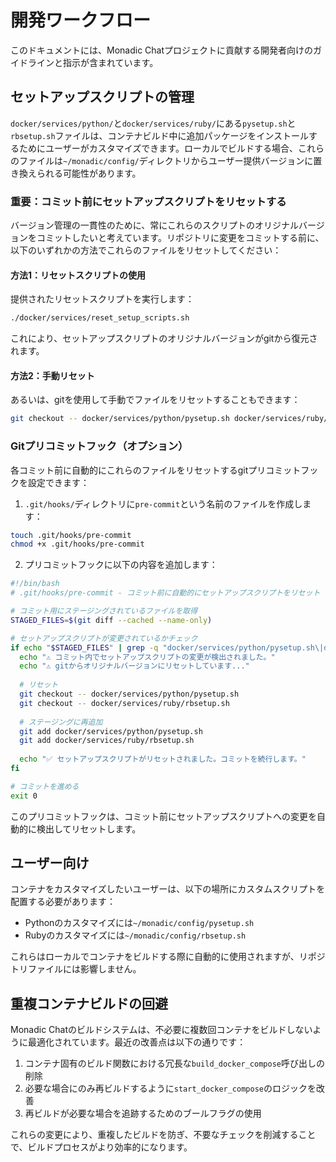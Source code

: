 # 開発ワークフロー

このドキュメントには、Monadic Chatプロジェクトに貢献する開発者向けのガイドラインと指示が含まれています。

## セットアップスクリプトの管理

`docker/services/python/`と`docker/services/ruby/`にある`pysetup.sh`と`rbsetup.sh`ファイルは、コンテナビルド中に追加パッケージをインストールするためにユーザーがカスタマイズできます。ローカルでビルドする場合、これらのファイルは`~/monadic/config/`ディレクトリからユーザー提供バージョンに置き換えられる可能性があります。

### 重要：コミット前にセットアップスクリプトをリセットする

バージョン管理の一貫性のために、常にこれらのスクリプトのオリジナルバージョンをコミットしたいと考えています。リポジトリに変更をコミットする前に、以下のいずれかの方法でこれらのファイルをリセットしてください：

#### 方法1：リセットスクリプトの使用

提供されたリセットスクリプトを実行します：

```bash
./docker/services/reset_setup_scripts.sh
```

これにより、セットアップスクリプトのオリジナルバージョンがgitから復元されます。

#### 方法2：手動リセット

あるいは、gitを使用して手動でファイルをリセットすることもできます：

```bash
git checkout -- docker/services/python/pysetup.sh docker/services/ruby/rbsetup.sh
```

### Gitプリコミットフック（オプション）

各コミット前に自動的にこれらのファイルをリセットするgitプリコミットフックを設定できます：

1. `.git/hooks/`ディレクトリに`pre-commit`という名前のファイルを作成します：

```bash
touch .git/hooks/pre-commit
chmod +x .git/hooks/pre-commit
```

2. プリコミットフックに以下の内容を追加します：

```bash
#!/bin/bash
# .git/hooks/pre-commit - コミット前に自動的にセットアップスクリプトをリセット

# コミット用にステージングされているファイルを取得
STAGED_FILES=$(git diff --cached --name-only)

# セットアップスクリプトが変更されているかチェック
if echo "$STAGED_FILES" | grep -q "docker/services/python/pysetup.sh\|docker/services/ruby/rbsetup.sh"; then
  echo "⚠️ コミット内でセットアップスクリプトの変更が検出されました。"
  echo "⚠️ gitからオリジナルバージョンにリセットしています..."
  
  # リセット
  git checkout -- docker/services/python/pysetup.sh
  git checkout -- docker/services/ruby/rbsetup.sh
  
  # ステージングに再追加
  git add docker/services/python/pysetup.sh
  git add docker/services/ruby/rbsetup.sh
  
  echo "✅ セットアップスクリプトがリセットされました。コミットを続行します。"
fi

# コミットを進める
exit 0
```

このプリコミットフックは、コミット前にセットアップスクリプトへの変更を自動的に検出してリセットします。

## ユーザー向け

コンテナをカスタマイズしたいユーザーは、以下の場所にカスタムスクリプトを配置する必要があります：
- Pythonのカスタマイズには`~/monadic/config/pysetup.sh`
- Rubyのカスタマイズには`~/monadic/config/rbsetup.sh`

これらはローカルでコンテナをビルドする際に自動的に使用されますが、リポジトリファイルには影響しません。

## 重複コンテナビルドの回避

Monadic Chatのビルドシステムは、不必要に複数回コンテナをビルドしないように最適化されています。最近の改善点は以下の通りです：

1. コンテナ固有のビルド関数における冗長な`build_docker_compose`呼び出しの削除
2. 必要な場合にのみ再ビルドするように`start_docker_compose`のロジックを改善
3. 再ビルドが必要な場合を追跡するためのブールフラグの使用

これらの変更により、重複したビルドを防ぎ、不要なチェックを削減することで、ビルドプロセスがより効率的になります。